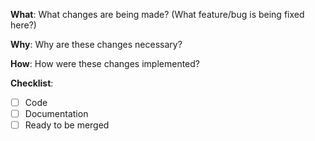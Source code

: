 <!--
Thanks for your interest in the project. Bugs filed and PRs submitted are appreciated!
Please fill out the information below to expedite the review and (hopefully)
merge of your pull request!
-->

**What**:
What changes are being made? (What feature/bug is being fixed here?)

**Why**:
Why are these changes necessary?

**How**:
How were these changes implemented?

<!-- Have you done all of these things?  -->
**Checklist**:
<!-- add "N/A" to the end of each line that's irrelevant to your changes -->
<!-- to check an item, place an "x" in the box like so: "- [x] Documentation" -->
- [ ] Code
- [ ] Documentation
- [ ] Ready to be merged <!-- In your opinion, is this ready to be merged as soon as it's reviewed? -->
